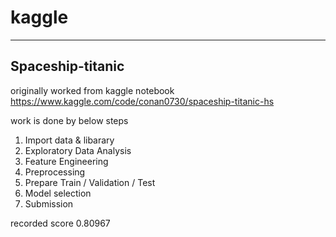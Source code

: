 # kaggle

------------------------------

## Spaceship-titanic

originally worked from kaggle notebook
https://www.kaggle.com/code/conan0730/spaceship-titanic-hs

work is done by below steps
1. Import data & libarary
2. Exploratory Data Analysis
3. Feature Engineering
4. Preprocessing
5. Prepare Train / Validation / Test
6. Model selection
7. Submission

recorded score 0.80967
